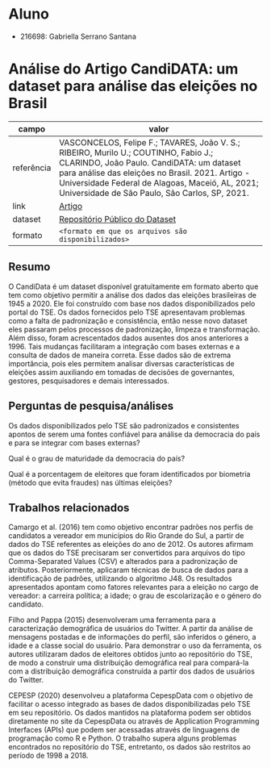 # Aluno
* 216698: Gabriella Serrano Santana

# Análise do Artigo CandiDATA: um dataset para análise das eleições no Brasil

| campo | valor |
|------------|----------------------------------------|
| referência | VASCONCELOS, Felipe F.; TAVARES, João V. S.; RIBEIRO, Murilo U.; COUTINHO,  Fabio J.; CLARINDO, João Paulo. CandiDATA: um dataset para análise das eleições no Brasil. 2021. Artigo - Universidade Federal de Alagoas, Maceió, AL, 2021; Universidade de São Paulo, São Carlos, SP, 2021. |
| link       | [Artigo](https://drive.google.com/file/d/10hh-MLRk9omaGwdormsXwQa7O7XHXFhT/view) |
| dataset | [Repositório Público do Dataset](https://github.com/felipeVsc/CandiDATA) |
| formato | `<formato em que os arquivos são disponibilizados>` |

## Resumo

O CandiData é um dataset disponível gratuitamente em formato aberto que tem como objetivo permitir a análise dos dados das eleições brasileiras de 1945 a 2020. Ele foi construído  com base nos dados disponibilizados pelo portal do TSE. Os dados fornecidos pelo TSE apresentavam problemas como a falta de padronização e consistência, então nesse novo dataset eles passaram pelos processos de padronização, limpeza e transformação. Além disso, foram acrescentados dados ausentes dos anos anteriores a 1996. Tais mudanças facilitaram a integração com bases externas e a consulta de dados de maneira correta.
Esse dados são de extrema importância, pois eles permitem analisar diversas características de eleições assim auxiliando em tomadas de decisões de governantes, gestores, pesquisadores e demais interessados.

## Perguntas de pesquisa/análises

Os dados disponibilizados pelo TSE são padronizados e consistentes apontos de serem uma fontes confiável para análise da democracia do país e para se integrar com bases externas?

Qual é o grau de maturidade da democracia do país?

Qual é a porcentagem de eleitores que foram identificados por biometria (método que evita fraudes) nas últimas eleições?

## Trabalhos relacionados

Camargo et al. (2016) tem como objetivo encontrar padrões nos perfis de candidatos a vereador em municípios do Rio Grande do Sul, a partir de dados do TSE referentes as eleições do ano de 2012. Os autores afirmam que os dados do TSE precisaram ser convertidos para arquivos do tipo Comma-Separated Values (CSV) e alterados para a padronização de atributos. Posteriormente, aplicaram técnicas de busca de dados para a identificação de padrões, utilizando o algoritmo J48. Os resultados apresentados apontam como fatores relevantes para a eleição no cargo de vereador: a carreira política; a idade; o grau de escolarização e o género do candidato.

Filho and Pappa (2015) desenvolveram uma ferramenta para a caracterização demográfica de usuários do Twitter. A partir da análise de mensagens postadas e de informações do perfil, são inferidos o género, a idade e a classe social do usuário. Para demonstrar o uso da ferramenta, os autores utilizaram dados de eleitores obtidos junto ao repositório do TSE, de modo a construir uma distribuição demográfica real para compará-la com a distribuição demográfica construída a partir dos dados de usuários do Twitter.

CEPESP (2020) desenvolveu a plataforma CepespData com o objetivo de facilitar o acesso integrado as bases de dados disponibilizadas pelo TSE em seu repositório. Os dados mantidos na plataforma podem ser obtidos diretamente no site da CepespData ou através de Application Programming Interfaces (APIs) que podem ser acessadas através de linguagens de programação como R e Python. O trabalho supera alguns problemas encontrados no repositório do TSE, entretanto, os dados são restritos ao período de 1998 a 2018.
